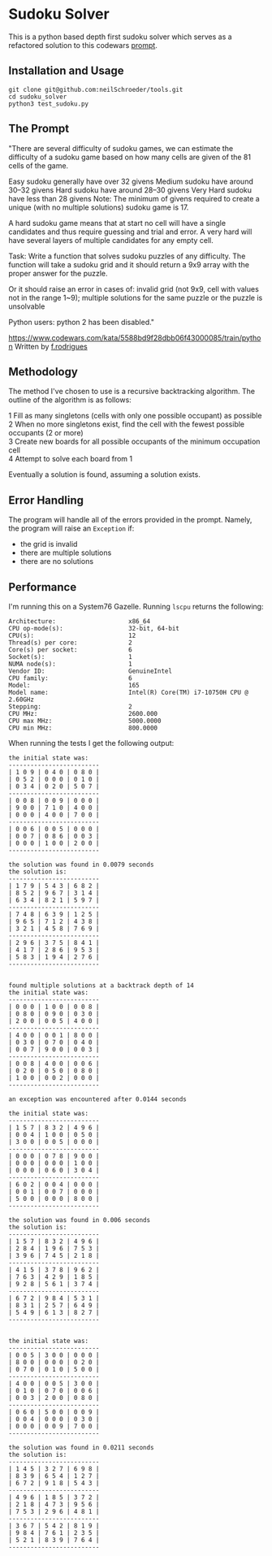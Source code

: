 # Sudoku Solver

This is a python based depth first sudoku solver which serves as a refactored solution to this codewars [prompt](https://www.codewars.com/kata/5588bd9f28dbb06f43000085/train/python).

## Installation and Usage

```
git clone git@github.com:neilSchroeder/tools.git
cd sudoku_solver
python3 test_sudoku.py
```

## The Prompt

"There are several difficulty of sudoku games, we can estimate the difficulty of a sudoku game based on how many cells are given of the 81 cells of the game.

Easy sudoku generally have over 32 givens
Medium sudoku have around 30–32 givens
Hard sudoku have around 28–30 givens
Very Hard sudoku have less than 28 givens
Note: The minimum of givens required to create a unique (with no multiple solutions) sudoku game is 17.

A hard sudoku game means that at start no cell will have a single candidates and thus require guessing and trial and error. A very hard will have several layers of multiple candidates for any empty cell.

Task:
Write a function that solves sudoku puzzles of any difficulty. The function will take a sudoku grid and it should return a 9x9 array with the proper answer for the puzzle.

Or it should raise an error in cases of: invalid grid (not 9x9, cell with values not in the range 1~9); multiple solutions for the same puzzle or the puzzle is unsolvable

Python users: python 2 has been disabled."

https://www.codewars.com/kata/5588bd9f28dbb06f43000085/train/python
Written by [f.rodrigues](https://www.codewars.com/users/f.rodrigues)

## Methodology

The method I've chosen to use is a recursive backtracking algorithm. The outline of the algorithm is as follows:

1 Fill as many singletons (cells with only one possible occupant) as possible   
2 When no more singletons exist, find the cell with the fewest possible occupants (2 or more)  
3 Create new boards for all possible occupants of the minimum occupation cell  
4 Attempt to solve each board from 1   

Eventually a solution is found, assuming a solution exists.

## Error Handling

The program will handle all of the errors provided in the prompt. Namely, the program will raise an `Exception` if:

- the grid is invalid
- there are multiple solutions
- there are no solutions

## Performance

I'm running this on a System76 Gazelle. Running `lscpu` returns the following:
```
Architecture:                    x86_64
CPU op-mode(s):                  32-bit, 64-bit
CPU(s):                          12
Thread(s) per core:              2
Core(s) per socket:              6
Socket(s):                       1
NUMA node(s):                    1
Vendor ID:                       GenuineIntel
CPU family:                      6
Model:                           165
Model name:                      Intel(R) Core(TM) i7-10750H CPU @ 2.60GHz
Stepping:                        2
CPU MHz:                         2600.000
CPU max MHz:                     5000.0000
CPU min MHz:                     800.0000
```

When running the tests I get the following output:

```
the initial state was:
-------------------------
| 1 0 9 | 0 4 0 | 0 8 0 |
| 0 5 2 | 0 0 0 | 0 1 0 |
| 0 3 4 | 0 2 0 | 5 0 7 |
-------------------------
| 0 0 8 | 0 0 9 | 0 0 0 |
| 9 0 0 | 7 1 0 | 4 0 0 |
| 0 0 0 | 4 0 0 | 7 0 0 |
-------------------------
| 0 0 6 | 0 0 5 | 0 0 0 |
| 0 0 7 | 0 8 6 | 0 0 3 |
| 0 0 0 | 1 0 0 | 2 0 0 |
-------------------------

the solution was found in 0.0079 seconds
the solution is:
-------------------------
| 1 7 9 | 5 4 3 | 6 8 2 |
| 8 5 2 | 9 6 7 | 3 1 4 |
| 6 3 4 | 8 2 1 | 5 9 7 |
-------------------------
| 7 4 8 | 6 3 9 | 1 2 5 |
| 9 6 5 | 7 1 2 | 4 3 8 |
| 3 2 1 | 4 5 8 | 7 6 9 |
-------------------------
| 2 9 6 | 3 7 5 | 8 4 1 |
| 4 1 7 | 2 8 6 | 9 5 3 |
| 5 8 3 | 1 9 4 | 2 7 6 |
-------------------------


found multiple solutions at a backtrack depth of 14
the initial state was:
-------------------------
| 0 0 0 | 1 0 0 | 0 0 8 |
| 0 8 0 | 0 9 0 | 0 3 0 |
| 2 0 0 | 0 0 5 | 4 0 0 |
-------------------------
| 4 0 0 | 0 0 1 | 8 0 0 |
| 0 3 0 | 0 7 0 | 0 4 0 |
| 0 0 7 | 9 0 0 | 0 0 3 |
-------------------------
| 0 0 8 | 4 0 0 | 0 0 6 |
| 0 2 0 | 0 5 0 | 0 8 0 |
| 1 0 0 | 0 0 2 | 0 0 0 |
-------------------------

an exception was encountered after 0.0144 seconds

the initial state was:
-------------------------
| 1 5 7 | 8 3 2 | 4 9 6 |
| 0 0 4 | 1 0 0 | 0 5 0 |
| 3 0 0 | 0 0 5 | 0 0 0 |
-------------------------
| 0 0 0 | 0 7 8 | 9 0 0 |
| 0 0 0 | 0 0 0 | 1 0 0 |
| 0 0 0 | 0 6 0 | 3 0 4 |
-------------------------
| 6 0 2 | 0 0 4 | 0 0 0 |
| 0 0 1 | 0 0 7 | 0 0 0 |
| 5 0 0 | 0 0 0 | 8 0 0 |
-------------------------

the solution was found in 0.006 seconds
the solution is:
-------------------------
| 1 5 7 | 8 3 2 | 4 9 6 |
| 2 8 4 | 1 9 6 | 7 5 3 |
| 3 9 6 | 7 4 5 | 2 1 8 |
-------------------------
| 4 1 5 | 3 7 8 | 9 6 2 |
| 7 6 3 | 4 2 9 | 1 8 5 |
| 9 2 8 | 5 6 1 | 3 7 4 |
-------------------------
| 6 7 2 | 9 8 4 | 5 3 1 |
| 8 3 1 | 2 5 7 | 6 4 9 |
| 5 4 9 | 6 1 3 | 8 2 7 |
-------------------------


the initial state was:
-------------------------
| 0 0 5 | 3 0 0 | 0 0 0 |
| 8 0 0 | 0 0 0 | 0 2 0 |
| 0 7 0 | 0 1 0 | 5 0 0 |
-------------------------
| 4 0 0 | 0 0 5 | 3 0 0 |
| 0 1 0 | 0 7 0 | 0 0 6 |
| 0 0 3 | 2 0 0 | 0 8 0 |
-------------------------
| 0 6 0 | 5 0 0 | 0 0 9 |
| 0 0 4 | 0 0 0 | 0 3 0 |
| 0 0 0 | 0 0 9 | 7 0 0 |
-------------------------

the solution was found in 0.0211 seconds
the solution is:
-------------------------
| 1 4 5 | 3 2 7 | 6 9 8 |
| 8 3 9 | 6 5 4 | 1 2 7 |
| 6 7 2 | 9 1 8 | 5 4 3 |
-------------------------
| 4 9 6 | 1 8 5 | 3 7 2 |
| 2 1 8 | 4 7 3 | 9 5 6 |
| 7 5 3 | 2 9 6 | 4 8 1 |
-------------------------
| 3 6 7 | 5 4 2 | 8 1 9 |
| 9 8 4 | 7 6 1 | 2 3 5 |
| 5 2 1 | 8 3 9 | 7 6 4 |
-------------------------

```
